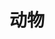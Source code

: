 ---
description: 作品简介作品简介作品简介作品简介作品简介作品简介作品简介作品简介作品简介作品简介
featured_image: janis-ringli-UC1pzyJFyvs-unsplash.jpg
keywords: [动物, 照片, 猫, 狗]
title: 动物
weight: 1
menus: "main"
# list pages require at least one image to be displayed.
---